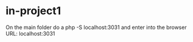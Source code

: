# in-project1

On the main folder do a php -S localhost:3031
and enter into the browser URL: localhost:3031
